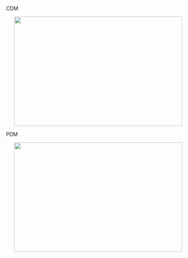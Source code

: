 CDM
<p align="center">
  <img width="460" height="300" src="https://i.imgur.com/9GMfKAP.jpeg">
</p>

PDM
<p align="center">
  <img width="460" height="300" src="https://i.imgur.com/5EFfVOu.jpeg">
</p>
